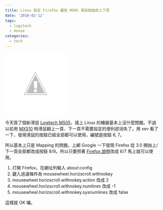 ```yaml
---
title: Linux 設定 Firefox 羅技 M505 滑鼠按鈕成上下頁
date: '2010-02-12'
tags:
  - logitech
  - mouse
categories:
  - tech
---
```

[![](images/0.JPG)](http://1.bp.blogspot.com/_iOO0fC4NKLE/S3UT7alQXeI/AAAAAAAAIGU/x2GdoJnZUdc/s1600-h/P1000884.JPG)

  
  
今天買了個新滑鼠 [Logitech M505](http://www.logitech.com/index.cfm/mice_pointers/mice/devices/5870&cl=us,en)，插上 Linux 的機器基本上沒什麼問題。不過以前用 [MX510](http://yurinfore.blogspot.com/2008/05/mx510.html) 時滑鼠翻上一頁、下一頁不需要設定的便利卻消失了。用 xev 看了一下，發現滑鼠的按鈕已經全部都可以使用，編號是按鈕 6, 7。  
  
所以基本上只是 Mapping 的問題。上網 Google 一下發現 Firefox 從 3.0 開始上/下一頁全部都改成按鈕 8/9。所以只要照著 [Firefox 說明](http://support.mozilla.com/zh-TW/kb/Mouse+buttons+do+not+work+as+Back+and+Forward)改成 6/7 馬上就可以使用。  
  

1.  打開 Firefox，在網址列輸入 about:config
2.  鍵入過濾條件為 mousewheel.horizscroll.withnokey
3.  mousewheel.horizscroll.withnokey.action 改成 2
4.  mousewheel.horizscroll.withnokey.numlines 改成 -1
5.  mousewheel.horizscroll.withnokey.sysnumlines 改成 false   

  
這樣就 OK 囉。